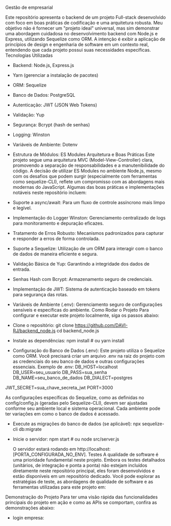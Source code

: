 Gestão de empresarial

Este repositório apresenta o backend de um projeto Full-stack desenvolvido com foco em boas práticas de codificação e uma arquitetura robusta. Meu objetivo não é fornecer um "projeto ideal" universal, mas sim demonstrar uma abordagem cuidadosa no desenvolvimento backend com Node.js e Express, utilizando Sequelize como ORM. A intenção é exibir a aplicação de princípios de design e engenharia de software em um contexto real, entendendo que cada projeto possui suas necessidades específicas.
Tecnologias Utilizadas
 * Backend: Node.js, Express.js
 * Yarn (gerenciar a instalação de pacotes)
 * ORM: Sequelize
 * Banco de Dados: PostgreSQL
 * Autenticação: JWT (JSON Web Tokens)
 * Validação: Yup
 * Segurança: Bcrypt (hash de senhas)
 * Logging: Winston
 * Variáveis de Ambiente: Dotenv
 * Estrutura de Módulos: ES Modules
Arquitetura e Boas Práticas
Este projeto segue uma arquitetura MVC (Model-View-Controller) clara, promovendo a separação de responsabilidades e a manutenibilidade do código. A decisão de utilizar ES Modules no ambiente Node.js, mesmo com os desafios que podem surgir (especialmente com ferramentas como sequelize-CLI), reflete um compromisso com as abordagens mais modernas do JavaScript.
Algumas das boas práticas e implementações notáveis neste repositório incluem:
 * Suporte a async/await: Para um fluxo de controle assíncrono mais limpo e legível.
 * Implementação do Logger Winston: Gerenciamento centralizado de logs para monitoramento e depuração eficazes.
 * Tratamento de Erros Robusto: Mecanismos padronizados para capturar e responder a erros de forma controlada.
 * Suporte a Sequelize: Utilização de um ORM para interagir com o banco de dados de maneira eficiente e segura.
 * Validação Básica de Yup: Garantindo a integridade dos dados de entrada.
 * Senhas Hash com Bcrypt: Armazenamento seguro de credenciais.
 * Implementação de JWT: Sistema de autenticação baseado em tokens para segurança das rotas.
 * Variáveis de Ambiente (.env): Gerenciamento seguro de configurações sensíveis e específicas do ambiente.
Como Rodar o Projeto
Para configurar e executar este projeto localmente, siga os passos abaixo:
 * Clone o repositório:
   git clone https://github.com/DAVI-RJ/backend_node.js
cd backend_node.js
 * Instale as dependências:
   npm install # ou yarn install

 * Configuração do Banco de Dados (.env):
   Este projeto utiliza o Sequelize como ORM. Você precisará criar um arquivo .env na raiz do projeto com as credenciais do seu banco de dados e outras configurações essenciais.
   Exemplo de .env:
   	DB_HOST=localhost
		DB_USER=seu_usuario
		DB_PASS=sua_senha
		DB_NAME=seu_banco_de_dados
		DB_DIALECT=postgres

JWT_SECRET=sua_chave_secreta_jwt
PORT=3000

   As configurações específicas do Sequelize, como as definidas no config/config.js (geradas pelo Sequelize-CLI), devem ser ajustadas conforme seu ambiente local e sistema operacional. Cada ambiente pode ter variações em como o banco de dados é acessado.
 * Execute as migrações do banco de dados (se aplicável):
   npx sequelize-cli db:migrate

 * Inicie o servidor:
   npm start # ou node src/server.js

   O servidor estará rodando em http://localhost:[PORTA_CONFIGURADA_NO_ENV].
Testes
A qualidade de software é uma prioridade fundamental neste projeto. Embora os testes detalhados (unitários, de integração e ponta a ponta) não estejam incluídos diretamente neste repositório principal, eles foram desenvolvidos e estão disponíveis em um repositório dedicado.
Você pode explorar as estratégias de teste, as abordagens de qualidade de software e as ferramentas utilizadas para este projeto em:

Demonstração do Projeto
Para ter uma visão rápida das funcionalidades principais do projeto em ação e como as APIs se comportam, confira as demonstrações abaixo:
 * login empresa: 
 
